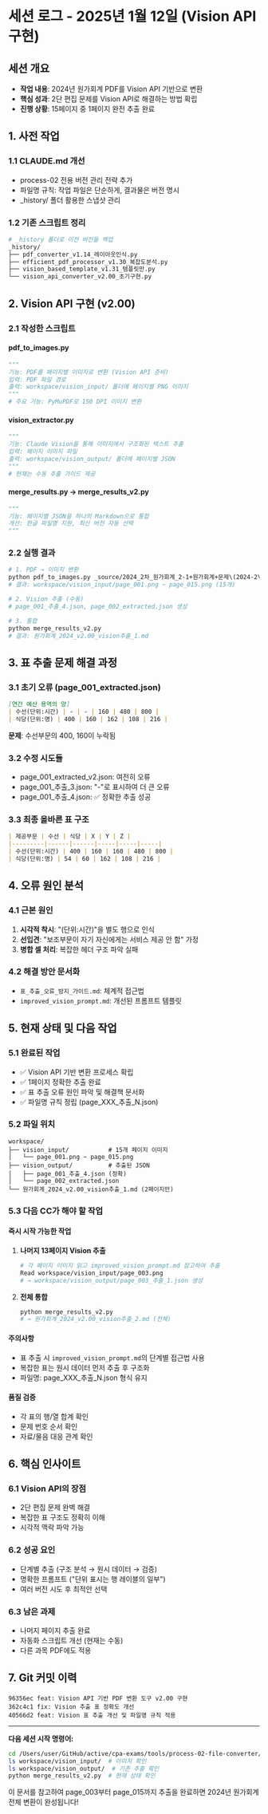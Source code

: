 # 세션 로그 - 2025년 1월 12일 (Vision API 구현)

## 세션 개요
- **작업 내용**: 2024년 원가회계 PDF를 Vision API 기반으로 변환
- **핵심 성과**: 2단 편집 문제를 Vision API로 해결하는 방법 확립
- **진행 상황**: 15페이지 중 1페이지 완전 추출 완료

## 1. 사전 작업

### 1.1 CLAUDE.md 개선
- process-02 전용 버전 관리 전략 추가
- 파일명 규칙: 작업 파일은 단순하게, 결과물은 버전 명시
- _history/ 폴더 활용한 스냅샷 관리

### 1.2 기존 스크립트 정리
```bash
# _history 폴더로 이전 버전들 백업
_history/
├── pdf_converter_v1.14_레이아웃인식.py
├── efficient_pdf_processor_v1.30_복잡도분석.py
├── vision_based_template_v1.31_템플릿만.py
└── vision_api_converter_v2.00_초기구현.py
```

## 2. Vision API 구현 (v2.00)

### 2.1 작성한 스크립트

#### pdf_to_images.py
```python
"""
기능: PDF를 페이지별 이미지로 변환 (Vision API 준비)
입력: PDF 파일 경로
출력: workspace/vision_input/ 폴더에 페이지별 PNG 이미지
"""
# 주요 기능: PyMuPDF로 150 DPI 이미지 변환
```

#### vision_extractor.py
```python
"""
기능: Claude Vision을 통해 이미지에서 구조화된 텍스트 추출
입력: 페이지 이미지 파일
출력: workspace/vision_output/ 폴더에 페이지별 JSON
"""
# 현재는 수동 추출 가이드 제공
```

#### merge_results.py → merge_results_v2.py
```python
"""
기능: 페이지별 JSON을 하나의 Markdown으로 통합
개선: 한글 파일명 지원, 최신 버전 자동 선택
"""
```

### 2.2 실행 결과
```bash
# 1. PDF → 이미지 변환
python pdf_to_images.py _source/2024_2차_원가회계_2-1+원가회계+문제\(2024-2\).pdf
# 결과: workspace/vision_input/page_001.png ~ page_015.png (15개)

# 2. Vision 추출 (수동)
# page_001_추출_4.json, page_002_extracted.json 생성

# 3. 통합
python merge_results_v2.py
# 결과: 원가회계_2024_v2.00_vision추출_1.md
```

## 3. 표 추출 문제 해결 과정

### 3.1 초기 오류 (page_001_extracted.json)
```markdown
[연간 예산 용역의 양]
| 수선(단위:시간) | - | - | 160 | 480 | 800 |
| 식당(단위:명) | 400 | 160 | 162 | 108 | 216 |
```
**문제**: 수선부문의 400, 160이 누락됨

### 3.2 수정 시도들
- page_001_extracted_v2.json: 여전히 오류
- page_001_추출_3.json: "-"로 표시하여 더 큰 오류
- page_001_추출_4.json: ✅ 정확한 추출 성공

### 3.3 최종 올바른 표 구조
```markdown
| 제공부문 | 수선 | 식당 | X | Y | Z |
|---------|------|------|-----|-----|-----|
| 수선(단위:시간) | 400 | 160 | 160 | 480 | 800 |
| 식당(단위:명) | 54 | 60 | 162 | 108 | 216 |
```

## 4. 오류 원인 분석

### 4.1 근본 원인
1. **시각적 착시**: "(단위:시간)"을 별도 행으로 인식
2. **선입견**: "보조부문이 자기 자신에게는 서비스 제공 안 함" 가정
3. **병합 셀 처리**: 복잡한 헤더 구조 파악 실패

### 4.2 해결 방안 문서화
- `표_추출_오류_방지_가이드.md`: 체계적 접근법
- `improved_vision_prompt.md`: 개선된 프롬프트 템플릿

## 5. 현재 상태 및 다음 작업

### 5.1 완료된 작업
- ✅ Vision API 기반 변환 프로세스 확립
- ✅ 1페이지 정확한 추출 완료
- ✅ 표 추출 오류 원인 파악 및 해결책 문서화
- ✅ 파일명 규칙 정립 (page_XXX_추출_N.json)

### 5.2 파일 위치
```
workspace/
├── vision_input/           # 15개 페이지 이미지
│   └── page_001.png ~ page_015.png
├── vision_output/          # 추출된 JSON
│   ├── page_001_추출_4.json (정확)
│   └── page_002_extracted.json
└── 원가회계_2024_v2.00_vision추출_1.md (2페이지만)
```

### 5.3 다음 CC가 해야 할 작업

#### 즉시 시작 가능한 작업
1. **나머지 13페이지 Vision 추출**
   ```bash
   # 각 페이지 이미지 읽고 improved_vision_prompt.md 참고하여 추출
   Read workspace/vision_input/page_003.png
   # → workspace/vision_output/page_003_추출_1.json 생성
   ```

2. **전체 통합**
   ```bash
   python merge_results_v2.py
   # → 원가회계_2024_v2.00_vision추출_2.md (전체)
   ```

#### 주의사항
- 표 추출 시 `improved_vision_prompt.md`의 단계별 접근법 사용
- 복잡한 표는 원시 데이터 먼저 추출 후 구조화
- 파일명: page_XXX_추출_N.json 형식 유지

#### 품질 검증
- 각 표의 행/열 합계 확인
- 문제 번호 순서 확인
- 자료/물음 대응 관계 확인

## 6. 핵심 인사이트

### 6.1 Vision API의 장점
- 2단 편집 문제 완벽 해결
- 복잡한 표 구조도 정확히 이해
- 시각적 맥락 파악 가능

### 6.2 성공 요인
- 단계별 추출 (구조 분석 → 원시 데이터 → 검증)
- 명확한 프롬프트 ("단위 표시는 행 레이블의 일부")
- 여러 버전 시도 후 최적안 선택

### 6.3 남은 과제
- 나머지 페이지 추출 완료
- 자동화 스크립트 개선 (현재는 수동)
- 다른 과목 PDF에도 적용

## 7. Git 커밋 이력
```
96356ec feat: Vision API 기반 PDF 변환 도구 v2.00 구현
362c4c1 fix: Vision 추출 표 정확도 개선
40566d2 feat: Vision 표 추출 개선 및 파일명 규칙 적용
```

---

**다음 세션 시작 명령어:**
```bash
cd /Users/user/GitHub/active/cpa-exams/tools/process-02-file-converter/using-claudecode
ls workspace/vision_input/  # 이미지 확인
ls workspace/vision_output/  # 기존 추출 확인
python merge_results_v2.py  # 현재 상태 확인
```

이 문서를 참고하여 page_003부터 page_015까지 추출을 완료하면 2024년 원가회계 전체 변환이 완성됩니다!